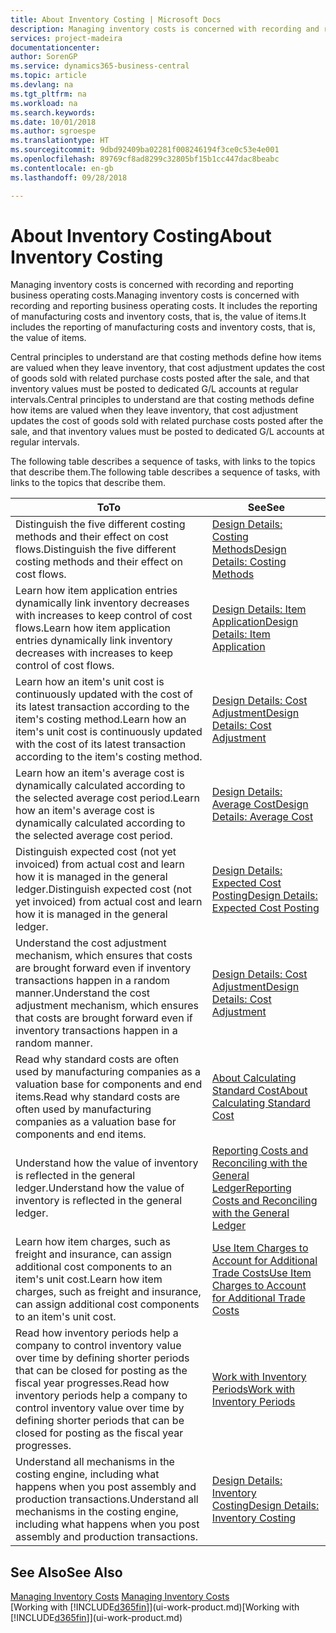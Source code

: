 ```yaml
---
title: About Inventory Costing | Microsoft Docs
description: Managing inventory costs is concerned with recording and reporting business operating costs. It includes the reporting of manufacturing costs and inventory costs, that is, the value of items.
services: project-madeira
documentationcenter: 
author: SorenGP
ms.service: dynamics365-business-central
ms.topic: article
ms.devlang: na
ms.tgt_pltfrm: na
ms.workload: na
ms.search.keywords: 
ms.date: 10/01/2018
ms.author: sgroespe
ms.translationtype: HT
ms.sourcegitcommit: 9dbd92409ba02281f008246194f3ce0c53e4e001
ms.openlocfilehash: 89769cf8ad8299c32805bf15b1cc447dac8beabc
ms.contentlocale: en-gb
ms.lasthandoff: 09/28/2018

---
```

# <a name="about-inventory-costing"></a><span data-ttu-id="94797-104">About Inventory Costing</span><span class="sxs-lookup"><span data-stu-id="94797-104">About Inventory Costing</span></span>
<span data-ttu-id="94797-105">Managing inventory costs is concerned with recording and reporting business operating costs.</span><span class="sxs-lookup"><span data-stu-id="94797-105">Managing inventory costs is concerned with recording and reporting business operating costs.</span></span> <span data-ttu-id="94797-106">It includes the reporting of manufacturing costs and inventory costs, that is, the value of items.</span><span class="sxs-lookup"><span data-stu-id="94797-106">It includes the reporting of manufacturing costs and inventory costs, that is, the value of items.</span></span>  

 <span data-ttu-id="94797-107">Central principles to understand are that costing methods define how items are valued when they leave inventory, that cost adjustment updates the cost of goods sold with related purchase costs posted after the sale, and that inventory values must be posted to dedicated G/L accounts at regular intervals.</span><span class="sxs-lookup"><span data-stu-id="94797-107">Central principles to understand are that costing methods define how items are valued when they leave inventory, that cost adjustment updates the cost of goods sold with related purchase costs posted after the sale, and that inventory values must be posted to dedicated G/L accounts at regular intervals.</span></span>  

 <span data-ttu-id="94797-108">The following table describes a sequence of tasks, with links to the topics that describe them.</span><span class="sxs-lookup"><span data-stu-id="94797-108">The following table describes a sequence of tasks, with links to the topics that describe them.</span></span>   

|<span data-ttu-id="94797-109">**To**</span><span class="sxs-lookup"><span data-stu-id="94797-109">**To**</span></span>|<span data-ttu-id="94797-110">**See**</span><span class="sxs-lookup"><span data-stu-id="94797-110">**See**</span></span>|  
|------------|-------------|  
|<span data-ttu-id="94797-111">Distinguish the five different costing methods and their effect on cost flows.</span><span class="sxs-lookup"><span data-stu-id="94797-111">Distinguish the five different costing methods and their effect on cost flows.</span></span>|[<span data-ttu-id="94797-112">Design Details: Costing Methods</span><span class="sxs-lookup"><span data-stu-id="94797-112">Design Details: Costing Methods</span></span>](design-details-costing-methods.md)|  
|<span data-ttu-id="94797-113">Learn how item application entries dynamically link inventory decreases with increases to keep control of cost flows.</span><span class="sxs-lookup"><span data-stu-id="94797-113">Learn how item application entries dynamically link inventory decreases with increases to keep control of cost flows.</span></span>|[<span data-ttu-id="94797-114">Design Details: Item Application</span><span class="sxs-lookup"><span data-stu-id="94797-114">Design Details: Item Application</span></span>](design-details-item-application.md)|  
|<span data-ttu-id="94797-115">Learn how an item's unit cost is continuously updated with the cost of its latest transaction according to the item's costing method.</span><span class="sxs-lookup"><span data-stu-id="94797-115">Learn how an item's unit cost is continuously updated with the cost of its latest transaction according to the item's costing method.</span></span>|[<span data-ttu-id="94797-116">Design Details: Cost Adjustment</span><span class="sxs-lookup"><span data-stu-id="94797-116">Design Details: Cost Adjustment</span></span>](design-details-cost-adjustment.md)|  
|<span data-ttu-id="94797-117">Learn how an item's average cost is dynamically calculated according to the selected average cost period.</span><span class="sxs-lookup"><span data-stu-id="94797-117">Learn how an item's average cost is dynamically calculated according to the selected average cost period.</span></span>|[<span data-ttu-id="94797-118">Design Details: Average Cost</span><span class="sxs-lookup"><span data-stu-id="94797-118">Design Details: Average Cost</span></span>](design-details-average-cost.md)|  
|<span data-ttu-id="94797-119">Distinguish expected cost (not yet invoiced) from actual cost and learn how it is managed in the general ledger.</span><span class="sxs-lookup"><span data-stu-id="94797-119">Distinguish expected cost (not yet invoiced) from actual cost and learn how it is managed in the general ledger.</span></span>|[<span data-ttu-id="94797-120">Design Details: Expected Cost Posting</span><span class="sxs-lookup"><span data-stu-id="94797-120">Design Details: Expected Cost Posting</span></span>](design-details-expected-cost-posting.md)|  
|<span data-ttu-id="94797-121">Understand the cost adjustment mechanism, which ensures that costs are brought forward even if inventory transactions happen in a random manner.</span><span class="sxs-lookup"><span data-stu-id="94797-121">Understand the cost adjustment mechanism, which ensures that costs are brought forward even if inventory transactions happen in a random manner.</span></span>|[<span data-ttu-id="94797-122">Design Details: Cost Adjustment</span><span class="sxs-lookup"><span data-stu-id="94797-122">Design Details: Cost Adjustment</span></span>](design-details-cost-adjustment.md)|  
|<span data-ttu-id="94797-123">Read why standard costs are often used by manufacturing companies as a valuation base for components and end items.</span><span class="sxs-lookup"><span data-stu-id="94797-123">Read why standard costs are often used by manufacturing companies as a valuation base for components and end items.</span></span>|[<span data-ttu-id="94797-124">About Calculating Standard Cost</span><span class="sxs-lookup"><span data-stu-id="94797-124">About Calculating Standard Cost</span></span>](finance-about-calculating-standard-cost.md)|  
|<span data-ttu-id="94797-125">Understand how the value of inventory is reflected in the general ledger.</span><span class="sxs-lookup"><span data-stu-id="94797-125">Understand how the value of inventory is reflected in the general ledger.</span></span>|[<span data-ttu-id="94797-126">Reporting Costs and Reconciling with the General Ledger</span><span class="sxs-lookup"><span data-stu-id="94797-126">Reporting Costs and Reconciling with the General Ledger</span></span>](finance-report-costs-and-reconcile-with-the-general-ledger.md)|  
|<span data-ttu-id="94797-127">Learn how item charges, such as freight and insurance, can assign additional cost components to an item's unit cost.</span><span class="sxs-lookup"><span data-stu-id="94797-127">Learn how item charges, such as freight and insurance, can assign additional cost components to an item's unit cost.</span></span>|[<span data-ttu-id="94797-128">Use Item Charges to Account for Additional Trade Costs</span><span class="sxs-lookup"><span data-stu-id="94797-128">Use Item Charges to Account for Additional Trade Costs</span></span>](payables-how-assign-item-charges.md)|  
|<span data-ttu-id="94797-129">Read how inventory periods help a company to control inventory value over time by defining shorter periods that can be closed for posting as the fiscal year progresses.</span><span class="sxs-lookup"><span data-stu-id="94797-129">Read how inventory periods help a company to control inventory value over time by defining shorter periods that can be closed for posting as the fiscal year progresses.</span></span>|[<span data-ttu-id="94797-130">Work with Inventory Periods</span><span class="sxs-lookup"><span data-stu-id="94797-130">Work with Inventory Periods</span></span>](finance-how-to-work-with-inventory-periods.md)|  
|<span data-ttu-id="94797-131">Understand all mechanisms in the costing engine, including what happens when you post assembly and production transactions.</span><span class="sxs-lookup"><span data-stu-id="94797-131">Understand all mechanisms in the costing engine, including what happens when you post assembly and production transactions.</span></span>|[<span data-ttu-id="94797-132">Design Details: Inventory Costing</span><span class="sxs-lookup"><span data-stu-id="94797-132">Design Details: Inventory Costing</span></span>](design-details-inventory-costing.md)|

## <a name="see-also"></a><span data-ttu-id="94797-133">See Also</span><span class="sxs-lookup"><span data-stu-id="94797-133">See Also</span></span>
<span data-ttu-id="94797-134">[Managing Inventory Costs](finance-manage-inventory-costs.md)  </span><span class="sxs-lookup"><span data-stu-id="94797-134">[Managing Inventory Costs](finance-manage-inventory-costs.md)  </span></span>  
<span data-ttu-id="94797-135">[Working with [!INCLUDE[d365fin](includes/d365fin_md.md)]](ui-work-product.md)</span><span class="sxs-lookup"><span data-stu-id="94797-135">[Working with [!INCLUDE[d365fin](includes/d365fin_md.md)]](ui-work-product.md)</span></span>

